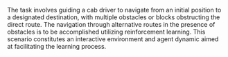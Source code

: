 The task involves guiding a cab driver to navigate from an initial position to a designated destination, with multiple obstacles or blocks obstructing the direct route. The navigation through alternative routes in the presence of obstacles is to be accomplished utilizing reinforcement learning. This scenario constitutes an interactive environment and agent dynamic aimed at facilitating the learning process.
